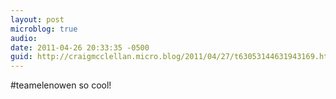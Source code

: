 ```yaml
---
layout: post
microblog: true
audio: 
date: 2011-04-26 20:33:35 -0500
guid: http://craigmcclellan.micro.blog/2011/04/27/t63053144631943169.html
---
```

#teamelenowen so cool!

